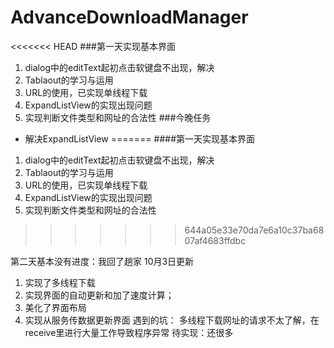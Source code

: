# AdvanceDownloadManager
<<<<<<< HEAD
###第一天实现基本界面

1. dialog中的editText起初点击软键盘不出现，解决
2. Tablaout的学习与运用
3. URL的使用，已实现单线程下载
4.  ExpandListView的实现出现问题
5.  实现判断文件类型和网址的合法性
###今晚任务
* 解决ExpandListView
=======
####第一天实现基本界面
1. dialog中的editText起初点击软键盘不出现，解决
2. Tablaout的学习与运用
3. URL的使用，已实现单线程下载
4. ExpandListView的实现出现问题
5. 实现判断文件类型和网址的合法性
>>>>>>> 644a05e33e70da7e6a10c37ba6807af4683ffdbc

第二天基本没有进度：我回了趟家
10月3日更新
1. 实现了多线程下载
2. 实现界面的自动更新和加了速度计算；
3. 美化了界面布局
4. 实现从服务传数据更新界面
遇到的坑：
多线程下载网址的请求不太了解，在receive里进行大量工作导致程序异常
待实现：还很多
